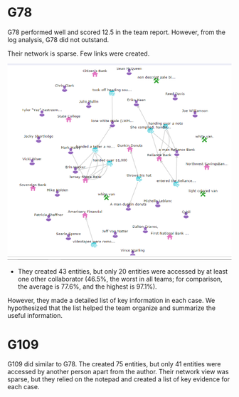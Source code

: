 # G78

G78 performed well and scored 12.5 in the team report. However, from the log analysis, G78 did not outstand.

Their network is sparse. Few links were created.

![G78's network](./network.png)

- They created 43 entities, but only 20 entities were accessed by at least one other collaborator (46.5%, the worst in all teams; for comparison, the average is 77.6%, and the highest is 97.1%).

However, they made a detailed list of key information in each case. We hypothesized that the list helped the team organize and summarize the useful information.

# G109

G109 did similar to G78. The created 75 entities, but only 41 entities were accessed by another person apart from the author. Their network view was sparse, but they relied on the notepad and created a list of key evidence for each case.
